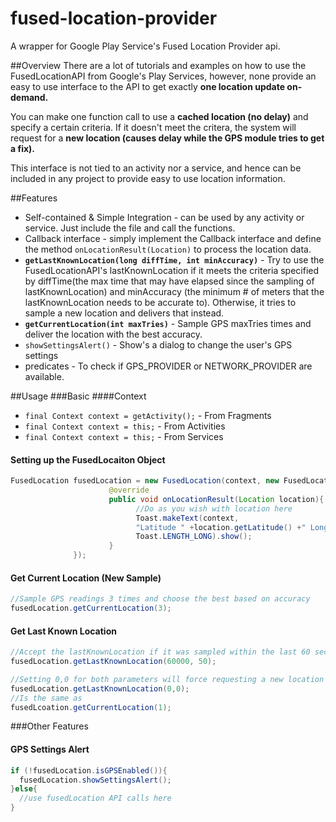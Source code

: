 # fused-location-provider
A wrapper for Google Play Service's Fused Location Provider api.

##Overview
There are a lot of tutorials and examples on how to use the FusedLocationAPI from Google's Play Services, however, none provide an easy to use interface to the API to get exactly **one location update on-demand.**

You can make one function call to use a **cached location (no delay)** and specify a certain criteria. If it doesn't meet the critera, the system will request for a **new location (causes delay while the GPS module tries to get a fix).**

This interface is not tied to an activity nor a service, and hence can be included in any project to provide easy to use location information.


##Features
* Self-contained & Simple Integration - can be used by any activity or service. Just include the file and call the functions.
* Callback interface - simply implement the Callback interface and define the method `onLocationResult(Location)` to process the location data.
* **`getLastKnownLocation(long diffTime, int minAccuracy)`** - Try to use the FusedLocationAPI's lastKnownLocation if it meets the criteria specified by diffTime(the max time that may have elapsed since the sampling of lastKnownLocation) and minAccuracy (the minimum # of meters that the lastKnownLocation needs to be accurate to). Otherwise, it tries to sample a new location and delivers that instead.
* **`getCurrentLocation(int maxTries)`** - Sample GPS maxTries times and deliver the location with the best accuracy.
* `showSettingsAlert()` - Show's a dialog to change the user's GPS settings
* predicates - To check if GPS_PROVIDER or NETWORK_PROVIDER are available.


##Usage
###Basic
####Context
* `final Context context = getActivity();` - From Fragments
* `final Context context = this;` - From Activities
* `final Context context = this;` - From Services

#### Setting up the FusedLocaiton Object
```java
FusedLocation fusedLocation = new FusedLocation(context, new FusedLocation.Callback(){
                      @override
                      public void onLocationResult(Location location){
                            //Do as you wish with location here
                            Toast.makeText(context, 
                            "Latitude " +location.getLatitude() +" Longitude: " + location.getLongitude(), 
                            Toast.LENGTH_LONG).show();
                      }
              });
```

#### Get Current Location (New Sample)
```java
//Sample GPS readings 3 times and choose the best based on accuracy
fusedLocation.getCurrentLocation(3); 
```
              
#### Get Last Known Location
```java
//Accept the lastKnownLocation if it was sampled within the last 60 seconds and is within 50m of accuracy, otherwise, sample it and return the most recent sample
fusedLocation.getLastKnownLocation(60000, 50); 

//Setting 0,0 for both parameters will force requesting a new location
fusedLocation.getLastKnownLocation(0,0); 
//Is the same as
fusedLcoation.getCurrentLocation(1);
```



###Other Features
#### GPS Settings Alert
```java
if (!fusedLocation.isGPSEnabled()){ 
  fusedLocation.showSettingsAlert();
}else{
  //use fusedLocation API calls here
}
```
